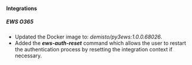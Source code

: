 
#### Integrations

##### EWS O365
- Updated the Docker image to: *demisto/py3ews:1.0.0.68026*.
- Added the ***ews-auth-reset*** command which allows the user to restart the authentication process by resetting the integration context if necessary.
